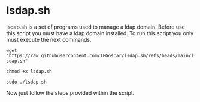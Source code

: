 # lsdap.sh
lsdap.sh is a set of programs used to manage a ldap domain.
Before use this script you must have a ldap domain installed.
To run this script you only must execute the next commands.

``wget "https://raw.githubusercontent.com/TFGoscar/lsdap.sh/refs/heads/main/lsdap.sh"``

``chmod +x lsdap.sh``

``sudo ./lsdap.sh``

Now just follow the steps provided within the script.
